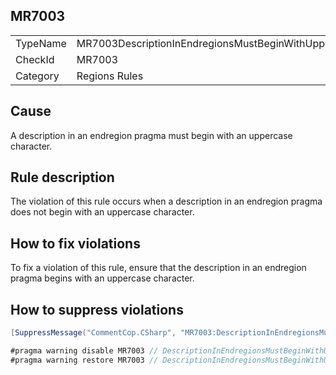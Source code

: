 ## MR7003

<table>
<tr>
  <td>TypeName</td>
  <td>MR7003DescriptionInEndregionsMustBeginWithUppercaseCharacter</td>
</tr>
<tr>
  <td>CheckId</td>
  <td>MR7003</td>
</tr>
<tr>
  <td>Category</td>
  <td>Regions Rules</td>
</tr>
</table>

## Cause

A description in an endregion pragma must begin with an uppercase character.

## Rule description

The violation of this rule occurs when a description in an endregion pragma does not begin with an uppercase character.

## How to fix violations

To fix a violation of this rule, ensure that the description in an endregion pragma begins with an uppercase character.

## How to suppress violations

```csharp
[SuppressMessage("CommentCop.CSharp", "MR7003:DescriptionInEndregionsMustBeginWithUppercaseCharacter", Justification = "Reviewed.")]
```

```csharp
#pragma warning disable MR7003 // DescriptionInEndregionsMustBeginWithUppercaseCharacter
#pragma warning restore MR7003 // DescriptionInEndregionsMustBeginWithUppercaseCharacter
```